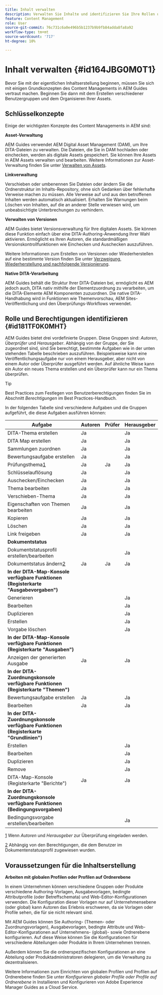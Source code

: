 ```yaml
---
title: Inhalt verwalten
description: Verwalten Sie Inhalte und identifizieren Sie Ihre Rollen und Berechtigungen in AEM Guides. Erfahren Sie mehr über die wichtigsten Konzepte des Content Managements und der Arbeit mit globalen Profilen oder Profilen auf Ordnerebene.
feature: Content Management
role: User
source-git-commit: 76c731c6a0e496b5b1237b9b9fb84adda8fa8a92
workflow-type: tm+mt
source-wordcount: '717'
ht-degree: 10%

---
```


# Inhalt verwalten {#id164JBG0M0T1}

Bevor Sie mit der eigentlichen Inhaltserstellung beginnen, müssen Sie sich mit einigen Grundkonzepten des Content Managements in AEM Guides vertraut machen. Beginnen Sie dann mit dem Erstellen verschiedener Benutzergruppen und dem Organisieren Ihrer Assets.

## Schlüsselkonzepte

Einige der wichtigsten Konzepte des Content Managements in AEM sind:

**Asset-Verwaltung**

AEM Guides verwendet AEM Digital Asset Management \(DAM\), um Ihre DITA-Dateien zu verwalten. Die Dateien, die Sie in DAM hochladen oder einchecken, werden als digitale Assets gespeichert. Sie können Ihre Assets in AEM Assets verwalten und bearbeiten. Weitere Informationen zur Asset-Verwaltung finden Sie unter [Verwalten von Assets](https://experienceleague.adobe.com/docs/experience-manager-cloud-service/content/assets/manage/manage-digital-assets.html?lang=de).

**Linkverwaltung**

Verschieben oder umbenennen Sie Dateien oder ändern Sie die Ordnerstruktur im Inhalts-Repository, ohne sich Gedanken über fehlerhafte Verweise machen zu müssen. Alle Verweise auf und aus den betroffenen Inhalten werden automatisch aktualisiert. Erhalten Sie Warnungen beim Löschen von Inhalten, auf die an anderer Stelle verwiesen wird, um unbeabsichtigte Unterbrechungen zu verhindern.

**Verwalten von Versionen**

AEM Guides bietet Versionsverwaltung für Ihre digitalen Assets. Sie können diese Funktion einfach über eine DITA-Authoring-Anwendung Ihrer Wahl aktivieren. Ermöglicht es Ihren Autoren, die standardmäßigen Versionskontrollfunktionen wie Einchecken und Auschecken auszuführen.

Weitere Informationen zum Erstellen von Versionen oder Wiederherstellen auf eine bestimmte Version finden Sie unter [Verzweigung, Wiederherstellung und nachfolgende Versionierung](web-editor-preview-topics.md#id193PG0Y051X).

**Native DITA-Verarbeitung**

AEM Guides behält die Struktur Ihrer DITA-Dateien bei, ermöglicht es AEM jedoch auch, DITA nativ mithilfe der Elementzuordnung zu verarbeiten, um die DITA-Elemente AEM Komponenten zuzuordnen. Die native DITA-Handhabung wird in Funktionen wie Themenvorschau, AEM Sites-Veröffentlichung und den Überprüfungs-Workflows verwendet.

## Rolle und Berechtigungen identifizieren {#id181TF0K0MHT}

AEM Guides bietet drei vordefinierte Gruppen. Diese Gruppen sind: *Autoren*, *Überprüfer* und *Herausgeber*. Abhängig von der Gruppe, der Sie zugeordnet sind, sind Sie berechtigt, bestimmte Aufgaben wie in der unten stehenden Tabelle beschrieben auszuführen. Beispielsweise kann eine Veröffentlichungsaufgabe nur von einem Herausgeber, aber nicht von einem Autor oder Überprüfer ausgeführt werden. Auf ähnliche Weise kann ein Autor ein neues Thema erstellen und ein Überprüfer kann nur ein Thema überprüfen.

>[!TIP]
>
> Best Practices zum Festlegen von Benutzerberechtigungen finden Sie im Abschnitt *Berechtigungen* im Best Practices-Handbuch.

In der folgenden Tabelle sind verschiedene Aufgaben und die Gruppen aufgeführt, die diese Aufgaben ausführen können:

| Aufgabe | Autoren | Prüfer | Herausgeber |
|----|-------|---------|----------|
| DITA-Thema erstellen | Ja |   | Ja |
| DITA Map erstellen | Ja |   | Ja |
| Sammlungen zuordnen | Ja |   | Ja |
| Bewertungsaufgabe erstellen | Ja |   | Ja |
| Prüfungsthema[1](#fntarg_1) | Ja | Ja | Ja |
| Schlüsselauflösung | Ja |   | Ja |
| Auschecken/Einchecken | Ja |   | Ja |
| Thema bearbeiten | Ja |   | Ja |
| Verschieben-Thema | Ja |   | Ja |
| Eigenschaften von Themen bearbeiten | Ja |   | Ja |
| Kopieren | Ja |   | Ja |
| Löschen | Ja |   | Ja |
| Link freigeben | Ja |   | Ja |
| **Dokumentstatus** |
| Dokumentstatusprofil erstellen/bearbeiten |   |   | Ja |
| Dokumentstatus ändern[2](#fntarg_2) | Ja | Ja | Ja |
| **In der DITA-Map-Konsole verfügbare Funktionen \(Registerkarte &quot;Ausgabevorgaben&quot;\)** |
| Generieren |   |   | Ja |
| Bearbeiten |   |   | Ja |
| Duplizieren |   |   | Ja |
| Erstellen |   |   | Ja |
| Vorgabe löschen |   |   | Ja |
| **In der DITA-Map-Konsole verfügbare Funktionen \(Registerkarte &quot;Ausgaben&quot;\)** |
| Anzeigen der generierten Ausgabe | Ja |   | Ja |
| **In der DITA-Zuordnungskonsole verfügbare Funktionen \(Registerkarte &quot;Themen&quot;\)** |
| Bewertungsaufgabe erstellen | Ja |   | Ja |
| Bearbeiten | Ja |   | Ja |
| **In der DITA-Zuordnungskonsole verfügbare Funktionen \(Registerkarte &quot;Grundlinien&quot;\)** |
| Erstellen |   |   | Ja |
| Bearbeiten |   |   | Ja |
| Duplizieren |   |   | Ja |
| Remove |   |   | Ja |
| DITA-Map-Konsole \(Registerkarte &quot;Berichte&quot;\) | Ja |   | Ja |
| **In der DITA-Zuordnungskonsole verfügbare Funktionen \(Bedingungsvorgaben\)** |
| Bedingungsvorgabe erstellen/bearbeiten |   |   | Ja |

[1](#fnsrc_1) Wenn *Autoren* und *Herausgeber* zur Überprüfung eingeladen werden.

[2](#fnsrc_2) Abhängig von den Berechtigungen, die dem Benutzer im Dokumentenstatusprofil zugewiesen wurden.

## Voraussetzungen für die Inhaltserstellung

**Arbeiten mit globalen Profilen oder Profilen auf Ordnerebene**

In einem Unternehmen können verschiedene Gruppen oder Produkte verschiedene Authoring-Vorlagen, Ausgabevorlagen, bedingte Attributprofile \(oder Betreffschemata\) und Web-Editor-Konfigurationen verwenden. Die Konfiguration dieser Vorlagen nur auf Unternehmensebene (oder global\) kann Autoren das Erlebnis erschweren, da sie Vorlagen oder Profile sehen, die für sie nicht relevant sind.

Mit AEM Guides können Sie Authoring- \(Themen- oder Zuordnungsvorlagen), Ausgabevorlagen, bedingte Attribute und Web-Editor-Konfigurationen auf Unternehmens- \(global\)- sowie Ordnerebene konfigurieren. Auf diese Weise können Sie die Konfigurationen für verschiedene Abteilungen oder Produkte in Ihrem Unternehmen trennen.

Außerdem können Sie die ordnerspezifischen Konfigurationen an eine Abteilung oder Produktadministratoren delegieren, um die Verwaltung zu dezentralisieren.

Weitere Informationen zum Einrichten von globalen Profilen und Profilen auf Ordnerebene finden Sie unter *Konfigurieren globaler Profile oder Profile auf Ordnerebene* in Installieren und Konfigurieren von Adobe Experience Manager Guides as a Cloud Service.
